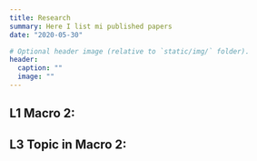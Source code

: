 ```yaml
---
title: Research
summary: Here I list mi published papers
date: "2020-05-30"

# Optional header image (relative to `static/img/` folder).
header:
  caption: ""
  image: ""
---
```


## L1 Macro 2:


## L3 Topic in Macro 2:
